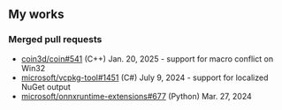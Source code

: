 ## My works

### Merged pull requests

  - [coin3d/coin#541](https://github.com/coin3d/coin/pull/541) (C++) Jan. 20, 2025 - support for macro conflict on Win32
  - [microsoft/vcpkg-tool#1451](https://github.com/microsoft/vcpkg-tool/pull/1451) (C#) July 9, 2024 - support for localized NuGet output
  - [microsoft/onnxruntime-extensions#677](https://github.com/microsoft/onnxruntime-extensions/pull/677) (Python) Mar. 27, 2024

<!--
**kazssym/kazssym** is a ✨ _special_ ✨ repository because its `README.md` (this file) appears on your GitHub profile.

Here are some ideas to get you started:

- 🔭 I’m currently working on ...
- 🌱 I’m currently learning ...
- 👯 I’m looking to collaborate on ...
- 🤔 I’m looking for help with ...
- 💬 Ask me about ...
- 📫 How to reach me: ...
- 😄 Pronouns: ...
- ⚡ Fun fact: ...
-->
